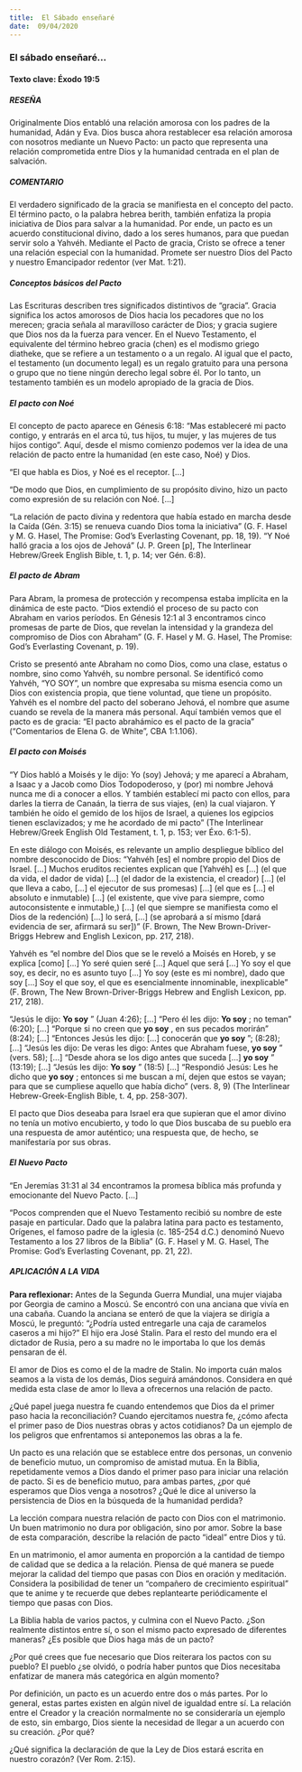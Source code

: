```yaml
---
title:  El Sábado enseñaré
date:  09/04/2020
---
```


### El sábado enseñaré...

#### Texto clave: Éxodo 19:5

##### RESEÑA

Originalmente Dios entabló una relación amorosa con los padres de la humanidad, Adán y Eva. Dios busca ahora restablecer esa relación amorosa con nosotros mediante un Nuevo Pacto: un pacto que representa una relación comprometida entre Dios y la humanidad centrada en el plan de salvación.

##### COMENTARIO

El verdadero significado de la gracia se manifiesta en el concepto del pacto. El término pacto, o la palabra hebrea berith, también enfatiza la propia iniciativa de Dios para salvar a la humanidad. Por ende, un pacto es un acuerdo constitucional divino, dado a los seres humanos, para que puedan servir solo a Yahvéh. Mediante el Pacto de gracia, Cristo se ofrece a tener una relación especial con la humanidad. Promete ser nuestro Dios del Pacto y nuestro Emancipador redentor (ver Mat. 1:21).

##### Conceptos básicos del Pacto

Las Escrituras describen tres significados distintivos de “gracia”. Gracia significa los actos amorosos de Dios hacia los pecadores que no los merecen; gracia señala al maravilloso carácter de Dios; y gracia sugiere que Dios nos da la fuerza para vencer. En el Nuevo Testamento, el equivalente del término hebreo gracia (chen) es el modismo griego diatheke, que se refiere a un testamento o a un regalo. Al igual que el pacto, el testamento (un documento legal) es un regalo gratuito para una persona o grupo que no tiene ningún derecho legal sobre él. Por lo tanto, un testamento también es un modelo apropiado de la gracia de Dios.

##### El pacto con Noé

El concepto de pacto aparece en Génesis 6:18: “Mas estableceré mi pacto contigo, y entrarás en el arca tú, tus hijos, tu mujer, y las mujeres de tus hijos contigo”. Aquí, desde el mismo comienzo podemos ver la idea de una relación de pacto entre la humanidad (en este caso, Noé) y Dios.

“El que habla es Dios, y Noé es el receptor. [...]

“De modo que Dios, en cumplimiento de su propósito divino, hizo un pacto como expresión de su relación con Noé. [...]

“La relación de pacto divina y redentora que había estado en marcha desde la Caída (Gén. 3:15) se renueva cuando Dios toma la iniciativa” (G. F. Hasel y M. G. Hasel, The Promise: God’s Everlasting Covenant, pp. 18, 19). “Y Noé halló gracia a los ojos de Jehová” (J. P. Green [p], The Interlinear Hebrew/Greek English Bible, t. 1, p. 14; ver Gén. 6:8).

##### El pacto de Abram

Para Abram, la promesa de protección y recompensa estaba implícita en la dinámica de este pacto. “Dios extendió el proceso de su pacto con Abraham en varios períodos. En Génesis 12:1 al 3 encontramos cinco promesas de parte de Dios, que revelan la intensidad y la grandeza del compromiso de Dios con Abraham” (G. F. Hasel y M. G. Hasel, The Promise: God’s Everlasting Covenant, p. 19).

Cristo se presentó ante Abraham no como Dios, como una clase, estatus o nombre, sino como Yahvéh, su nombre personal. Se identificó como Yahvéh, “YO SOY”, un nombre que expresaba su misma esencia como un Dios con existencia propia, que tiene voluntad, que tiene un propósito. Yahvéh es el nombre del pacto del soberano Jehová, el nombre que asume cuando se revela de la manera más personal. Aquí también vemos que el pacto es de gracia: “El pacto abrahámico es el pacto de la gracia” (“Comentarios de Elena G. de White”, CBA 1:1.106).

##### El pacto con Moisés

“Y Dios habló a Moisés y le dijo: Yo (soy) Jehová; y me aparecí a Abraham, a Isaac y a Jacob como Dios Todopoderoso, y (por) mi nombre Jehová nunca me di a conocer a ellos. Y también establecí mi pacto con ellos, para darles la tierra de Canaán, la tierra de sus viajes, (en) la cual viajaron. Y también he oído el gemido de los hijos de Israel, a quienes los egipcios tienen esclavizados; y me he acordado de mi pacto” (The Interlinear Hebrew/Greek English Old Testament, t. 1, p. 153; ver Éxo. 6:1-5).

En este diálogo con Moisés, es relevante un amplio despliegue bíblico del nombre desconocido de Dios: “Yahvéh [es] el nombre propio del Dios de Israel. [...] Muchos eruditos recientes explican que [Yahvéh] es [...] (el que da vida, el dador de vida) [...] (el dador de la existencia, el creador) [...] (el que lleva a cabo, [...] el ejecutor de sus promesas) [...] (el que es [...] el absoluto e inmutable) [...] (el existente, que vive para siempre, como autoconsistente e inmutable,) [...] (el que siempre se manifiesta como el Dios de la redención) [...] lo será, [...] (se aprobará a sí mismo [dará evidencia de ser, afirmará su ser])” (F. Brown, The New Brown-Driver-Briggs Hebrew and English Lexicon, pp. 217, 218).

Yahvéh es “el nombre del Dios que se le reveló a Moisés en Horeb, y se explica [como] [...] Yo seré quien seré [...] Aquel que será [...] Yo soy el que soy, es decir, no es asunto tuyo [...] Yo soy (este es mi nombre), dado que soy [...] Soy el que soy, el que es esencialmente innominable, inexplicable” (F. Brown, The New Brown-Driver-Briggs Hebrew and English Lexicon, pp. 217, 218).

“Jesús le dijo: **Yo soy** ” (Juan 4:26); [...] “Pero él les dijo: **Yo soy** ; no teman” (6:20); [...] “Porque si no creen que **yo soy** , en sus pecados morirán” (8:24); [...] “Entonces Jesús les dijo: [...] conocerán que **yo soy** ”; (8:28); [...] “Jesús les dijo: De veras les digo: Antes que Abraham fuese, **yo soy** ” (vers. 58); [...] “Desde ahora se los digo antes que suceda [...] **yo soy** ” (13:19); [...] “Jesús les dijo: **Yo soy** ” (18:5) [...] “Respondió Jesús: Les he dicho que **yo soy** ; entonces si me buscan a mí, dejen que estos se vayan; para que se cumpliese aquello que había dicho” (vers. 8, 9) (The Interlinear Hebrew-Greek-English Bible, t. 4, pp. 258-307).

El pacto que Dios deseaba para Israel era que supieran que el amor divino no tenía un motivo encubierto, y todo lo que Dios buscaba de su pueblo era una respuesta de amor auténtico; una respuesta que, de hecho, se manifestaría por sus obras.

##### El Nuevo Pacto

“En Jeremías 31:31 al 34 encontramos la promesa bíblica más profunda y emocionante del Nuevo Pacto. [...]

“Pocos comprenden que el Nuevo Testamento recibió su nombre de este pasaje en particular. Dado que la palabra latina para pacto es testamento, Orígenes, el famoso padre de la iglesia (c. 185-254 d.C.) denominó Nuevo Testamento a los 27 libros de la Biblia” (G. F. Hasel y M. G. Hasel, The Promise: God’s Everlasting Covenant, pp. 21, 22).

##### APLICACIÓN A LA VIDA

**Para reflexionar:**  Antes de la Segunda Guerra Mundial, una mujer viajaba por Georgia de camino a Moscú. Se encontró con una anciana que vivía en una cabaña. Cuando la anciana se enteró de que la viajera se dirigía a Moscú, le preguntó: “¿Podría usted entregarle una caja de caramelos caseros a mi hijo?” El hijo era José Stalin. Para el resto del mundo era el dictador de Rusia, pero a su madre no le importaba lo que los demás pensaran de él.

El amor de Dios es como el de la madre de Stalin. No importa cuán malos seamos a la vista de los demás, Dios seguirá amándonos. Considera en qué medida esta clase de amor lo lleva a ofrecernos una relación de pacto.

¿Qué papel juega nuestra fe cuando entendemos que Dios da el primer paso hacia la reconciliación? Cuando ejercitamos nuestra fe, ¿cómo afecta el primer paso de Dios nuestras obras y actos cotidianos? Da un ejemplo de los peligros que enfrentamos si anteponemos las obras a la fe.

Un pacto es una relación que se establece entre dos personas, un convenio de beneficio mutuo, un compromiso de amistad mutua. En la Biblia, repetidamente vemos a Dios dando el primer paso para iniciar una relación de pacto. Si es de beneficio mutuo, para ambas partes, ¿por qué esperamos que Dios venga a nosotros? ¿Qué le dice al universo la persistencia de Dios en la búsqueda de la humanidad perdida?

La lección compara nuestra relación de pacto con Dios con el matrimonio. Un buen matrimonio no dura por obligación, sino por amor. Sobre la base de esta comparación, describe la relación de pacto “ideal” entre Dios y tú.

En un matrimonio, el amor aumenta en proporción a la cantidad de tiempo de calidad que se dedica a la relación. Piensa de qué manera se puede mejorar la calidad del tiempo que pasas con Dios en oración y meditación. Considera la posibilidad de tener un “compañero de crecimiento espiritual” que te anime y te recuerde que debes replantearte periódicamente el tiempo que pasas con Dios.

La Biblia habla de varios pactos, y culmina con el Nuevo Pacto. ¿Son realmente distintos entre sí, o son el mismo pacto expresado de diferentes maneras? ¿Es posible que Dios haga más de un pacto?

¿Por qué crees que fue necesario que Dios reiterara los pactos con su pueblo? El pueblo ¿se olvidó, o podría haber puntos que Dios necesitaba enfatizar de manera más categórica en algún momento?

Por definición, un pacto es un acuerdo entre dos o más partes. Por lo general, estas partes existen en algún nivel de igualdad entre sí. La relación entre el Creador y la creación normalmente no se consideraría un ejemplo de esto, sin embargo, Dios siente la necesidad de llegar a un acuerdo con su creación. ¿Por qué?

¿Qué significa la declaración de que la Ley de Dios estará escrita en nuestro corazón? (Ver Rom. 2:15).